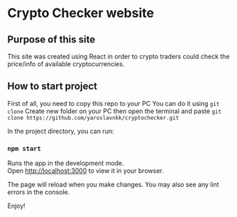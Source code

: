 # Crypto Checker website

## Purpose of this site

This site was created using React in order to crypto traders could check the price/info of available cryptocurrencies.

## How to start project

First of all, you need to copy this repo to your PC
You can do it using `git clone`
Create new folder on your PC then open the terminal and paste `git clone https://github.com/yaroslavnkk/cryptochecker.git`

In the project directory, you can run:
### `npm start`


Runs the app in the development mode.\
Open [http://localhost:3000](http://localhost:3000) to view it in your browser.

The page will reload when you make changes.
You may also see any lint errors in the console.

Enjoy!
